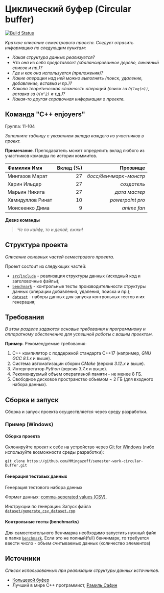 # Циклический буфер (Circular buffer)

[![Build Status](../../actions/workflows/cmake.yml/badge.svg)](../../actions/workflows/cmake.yml)

_Краткое описание семестрового проекта. Следует отразить информацию по следующим пунктам:_

- _Какая структура данных реализуется?_
- _Что она из себя представляет (сбалансированное дерево, линейный список и пр.)?_
- _Где и как она используется (приложения)?_
- _Какие операции над ней можно выполнять (поиск, удаление, добавление, вставка и пр.)?_
- _Какова теоретическая сложность операций (поиск за `O(log(n))`, вставка за `O(n^2)` и т.д.)?_
- _Какая-то другая справочная информация о проекте._

## Команда "C++ enjoyers"

Группа: 11-104

_Заполните таблицу с указанием вклада каждого из участников в проект._

**Примечание**. Преподаватель может определить вклад любого из участников команды по истории коммитов.

| Фамилия Имя      | Вклад (%) |               Прозвище |
|:-----------------|----------:|-----------------------:|
| Мингазов Марат   |        27 | _босс/бенчмарк-монстр_ |
| Харин Ильдар     |        27 |            _создатель_ |
| Марьин Никита    |        27 |          _дата мастер_ |
| Хамидуллов Ринат |        10 |       _powerpoint pro_ |
| Моисеенко Дима   |         9 |            _anime fan_ |

**Девиз команды**
> _Че по кайфу, то и делай, ежжи!_

## Структура проекта

_Описание основных частей семестрового проекта._

Проект состоит из следующих частей:

- [`src`](src)/[`include`](include) - реализация структуры данных (исходный код и заголовочные файлы);
- [`benchmark`](benchmark) - контрольные тесты производительности структуры данных (операции добавления, удаления,
  поиска и пр.);
- [`dataset`](dataset) - наборы данных для запуска контрольных тестов и их генерация;

## Требования

_В этом разделе задаются основые требования к программному и аппаратному обеспечению для успешной работы с вашим проектом._

**Пример**. Рекомендуемые требования:

1. С++ компилятор c поддержкой стандарта C++17 (например, _GNU GCC 8.1.x_ и выше).
2. Система автоматизации сборки _CMake_ (версия _3.12.x_ и выше).
3. Интерпретатор _Python_ (версия _3.7.x_ и выше).
4. Рекомендуемый объем оперативной памяти - не менее 8 ГБ.
5. Свободное дисковое пространство объемом ~ 2 ГБ (для входного набора данных).

## Сборка и запуск

Сборка и запуск проекта осуществляется через среду разработки.

### Пример (Windows)

#### Сборка проекта

Склонируйте проект к себе на устройство через [Git for Windows](https://gitforwindows.org/) (либо используйте
возможности среды разработки):

```shell
git clone https://github.com/MMingazoff/semester-work-circular-buffer.git
```

#### Генерация тестовых данных

Генерация тестового набора данных

Формат данных: [comma-seperated values (CSV)](https://en.wikipedia.org/wiki/Comma-separated_values).

Инструкции по генерации:
Запуск файла [`dataset/generate_csv_dataset.cpp`](dataset/generate_csv_dataset.cpp)


#### Контрольные тесты (benchmarks)

Для самостоятельного бенчмарка необходимо запустить нужный файл в папке [`benchmark`](benchmark).
Если это не полный(full) бенчимарк, то требуется ввести число - объем считываемых данных (количество элементов)

## Источники

_Список использованных при реализации структуры данных источников._

- [Кольцевой буфер](https://ru.wikipedia.org/wiki/Кольцевой_буфер)
- Лучший в мире С++ программист, [Рамиль Сафин](https://github.com/ramsafin)